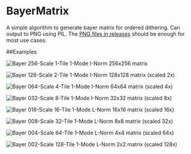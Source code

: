 # BayerMatrix

A simple algorithm to generate bayer matrix for ordered dithering. Can output to PNG using PIL. The [PNG files in releases](https://github.com/tromero/BayerMatrix/blob/master/images/) should be enough for most use cases.

##Examples

![Bayer 256-Scale 1-Tile 1-Mode I-Norm](https://github.com/Klohger/BayerMatrix/assets/39872370/be60e4bc-7374-4ef7-9abd-9879c1ea2760) 256x256 matrix 

![Bayer 128-Scale 2-Tile 1-Mode I-Norm](https://github.com/Klohger/BayerMatrix/assets/39872370/25126268-25e6-44e3-8a85-7caad9bf20c0) 128x128 matrix (scaled 2x)

![Bayer 064-Scale 4-Tile 1-Mode I-Norm](https://github.com/Klohger/BayerMatrix/assets/39872370/7f11904c-565a-4a0a-a4fd-363f92be6848) 64x64 matrix (scaled 4x)

![Bayer 032-Scale 8-Tile 1-Mode I-Norm](https://github.com/Klohger/BayerMatrix/assets/39872370/b1c4317e-7a34-4b16-ab3c-32edf1e2c86a) 32x32 matrix (scaled 8x)

![Bayer 016-Scale 16-Tile 1-Mode L-Norm](https://github.com/Klohger/BayerMatrix/assets/39872370/b54a29de-0488-4ead-8a62-974349087701) 16x16 matrix (scaled 16x)

![Bayer 008-Scale 32-Tile 1-Mode L-Norm](https://github.com/Klohger/BayerMatrix/assets/39872370/ad7f3d6c-5e85-486d-a1e0-76c8d8f43b43) 8x8 matrix (scaled 32x)

![Bayer 004-Scale 64-Tile 1-Mode L-Norm](https://github.com/Klohger/BayerMatrix/assets/39872370/334674c6-1d33-4b64-bc5f-fc53c4734731) 4x4 matrix (scaled 64x)

![Bayer 002-Scale 128-Tile 1-Mode L-Norm](https://github.com/Klohger/BayerMatrix/assets/39872370/e9152c52-101b-44d9-b48c-2caea4301117) 2x2 matrix (scaled 128x)

